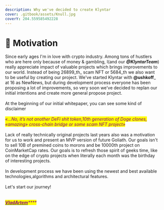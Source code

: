 ```yaml
---
description: Why we've decided to create Klyntar
cover: .gitbook/assets/Knull.jpg
coverY: 204.559585492228
---
```


# 🎯 Motivation

Since early ages I'm in love with crypto industry. Among tons of hustlers who are here only because of money & gambling, I(and our _**@KlyntarTeam**_) really appreciate impact of valuable projects which brings improvements to our world. Instead of being 26899_th_ scam NFT or 5684_th we also want to be useful by creating our project. We've started Klyntar with **@ushkoff**_ at 16 as NewNews, but during development process everyone has been proposing a lot of improvements, so very soon we've decided to replan our initial intentions and create more general propose project.\
\
At the beginning of our initial whitepaper, you can see some kind of disclaimer\
\
_<mark style="color:purple;">«...No, it’s not another DeFi shit token,10th generation of Doge clones, «amazing» cross-chain bridge or some scam NFT project»</mark>_\
\
Lack of really technically original projects last years also was a motivation for us to work and present an MVP version of future Goliath. Our goals isn't to sell 10B of premined coins to morons and be 10000th project on CoinMarketCap rates. Our goals is to refresh those spirit of geeks time, like on the edge of crypto projects when literally each month was the birthday of  interesting projects.\
\
In development process we have been using the newest and best available technologies,algorithms and architectural features.\
\
Let's start our journey!\
\
\
[_<mark style="color:purple;">**VladArtem**</mark>_](https://github.com/VladChernenko)_<mark style="color:purple;">****</mark>_



